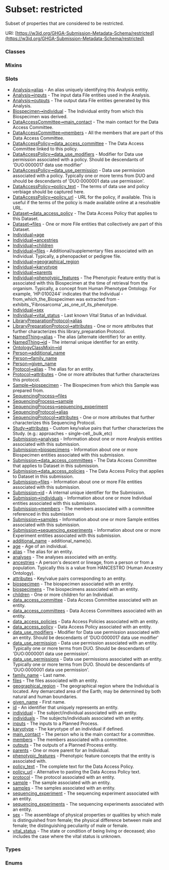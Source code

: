 
# Subset: restricted


Subset of properties that are considered to be restricted.

URI: [https://w3id.org/GHGA-Submission-Metadata-Schema/restricted](https://w3id.org/GHGA-Submission-Metadata-Schema/restricted)


### Classes


### Mixins


### Slots

 * [Analysis➞alias](Analysis_alias.md) - An alias uniquely identifying this Analysis entitiy.
 * [Analysis➞inputs](Analysis_inputs.md) - The input data File entities used in the Analysis.
 * [Analysis➞outputs](Analysis_outputs.md) - The output data File entities generated by this Analysis.
 * [Biospecimen➞individual](Biospecimen_individual.md) - The Individual entity from which this Biospecimen was derived.
 * [DataAccessCommittee➞main_contact](DataAccessCommittee_main_contact.md) - The main contact for the Data Access Committee.
 * [DataAccessCommittee➞members](DataAccessCommittee_members.md) - All the members that are part of this Data Access Committee.
 * [DataAccessPolicy➞data_access_committee](DataAccessPolicy_data_access_committee.md) - The Data Access Committee linked to this policy.
 * [DataAccessPolicy➞data_use_modifiers](DataAccessPolicy_data_use_modifiers.md) - Modifier for Data use permission associated with a policy. Should be descendants of 'DUO:0000017 data use modifier'
 * [DataAccessPolicy➞data_use_permission](DataAccessPolicy_data_use_permission.md) - Data use permission associated with a policy. Typically one or more terms from DUO and should be descendants of 'DUO:0000001 data use permission'.
 * [DataAccessPolicy➞policy_text](DataAccessPolicy_policy_text.md) - The terms of data use and policy verbiage should be captured here.
 * [DataAccessPolicy➞policy_url](DataAccessPolicy_policy_url.md) - URL for the policy, if available. This is useful if the terms of the policy is made available online at a resolvable URL.
 * [Dataset➞data_access_policy](Dataset_data_access_policy.md) - The Data Access Policy that applies to this Dataset.
 * [Dataset➞files](Dataset_files.md) - One or more File entities that collectively are part of this Dataset.
 * [Individual➞age](Individual_age.md)
 * [Individual➞ancestries](Individual_ancestries.md)
 * [Individual➞children](Individual_children.md)
 * [Individual➞files](Individual_files.md) - Additional/supplementary files associated with an Individual. Typically, a phenopacket or pedigree file.
 * [Individual➞geographical_region](Individual_geographical_region.md)
 * [Individual➞karyotype](Individual_karyotype.md)
 * [Individual➞parents](Individual_parents.md)
 * [Individual➞phenotypic_features](Individual_phenotypic_features.md) - The Phenotypic Feature entity that is associated with this Biospecimen at the time of retrieval from the organism. Typically, a concept from Human Phenotype Ontology. For example, 'HP:0100244' indicates that the Individual - from_which_the_Biospecimen was extracted from - exhibits_'Fibrosarcoma'_as_one_of_its_phenotype.
 * [Individual➞sex](Individual_sex.md)
 * [Individual➞vital_status](Individual_vital_status.md) - Last known Vital Status of an Individual.
 * [LibraryPreparationProtocol➞alias](LibraryPreparationProtocol_alias.md)
 * [LibraryPreparationProtocol➞attributes](LibraryPreparationProtocol_attributes.md) - One or more attributes that further characterizes this library_preparation Protocol.
 * [NamedThing➞alias](NamedThing_alias.md) - The alias (alternate identifier) for an entity.
 * [NamedThing➞id](NamedThing_id.md) - The internal unique identifier for an entity.
 * [OntologyClassMixin➞id](OntologyClassMixin_id.md)
 * [Person➞additional_name](Person_additional_name.md)
 * [Person➞family_name](Person_family_name.md)
 * [Person➞given_name](Person_given_name.md)
 * [Protocol➞alias](Protocol_alias.md) - The alias for an entity.
 * [Protocol➞attributes](Protocol_attributes.md) - One or more attributes that further characterizes this protocol.
 * [Sample➞biospecimen](Sample_biospecimen.md) - The Biospecimen from which this Sample was prepared from.
 * [SequencingProcess➞files](SequencingProcess_files.md)
 * [SequencingProcess➞sample](SequencingProcess_sample.md)
 * [SequencingProcess➞sequencing_experiment](SequencingProcess_sequencing_experiment.md)
 * [SequencingProtocol➞alias](SequencingProtocol_alias.md)
 * [SequencingProtocol➞attributes](SequencingProtocol_attributes.md) - One or more attributes that further characterizes this Sequencing Protocol.
 * [Study➞attributes](Study_attributes.md) - Custom key/value pairs that further characterizes the Study. (e.g.: approaches - single-cell,_bulk_etc)
 * [Submission➞analyses](Submission_analyses.md) - Information about one or more Analysis entities associated with this submission.
 * [Submission➞biospecimens](Submission_biospecimens.md) - Information about one or more Biospecimen entities associated with this submission.
 * [Submission➞data_access_committees](Submission_data_access_committees.md) - The Data Access Committee that applies to Dataset in this submission.
 * [Submission➞data_access_policies](Submission_data_access_policies.md) - The Data Access Policy that applies to Dataset in this submission.
 * [Submission➞files](Submission_files.md) - Information about one or more File entities associated with this submission.
 * [Submission➞id](Submission_id.md) - A internal unique identifier for the Submission.
 * [Submission➞individuals](Submission_individuals.md) - Information about one or more Individual entities associated with this submission.
 * [Submission➞members](Submission_members.md) - The members associated with a committee referenced in this submission
 * [Submission➞samples](Submission_samples.md) - Information about one or more Sample entities associated with this submission.
 * [Submission➞sequencing_experiments](Submission_sequencing_experiments.md) - Information about one or more Experiment entities associated with this submission.
 * [additional_name](additional_name.md) - additional_name(s).
 * [age](age.md) - Age of an individual.
 * [alias](alias.md) - The alias for an entity.
 * [analyses](analyses.md) - The analyses associated with an entity.
 * [ancestries](ancestries.md) - A person's descent or lineage, from a person or from a population. Typically this is a value from HANCESTRO (Human Ancestry Ontology).
 * [attributes](attributes.md) - Key/value pairs corresponding to an entity.
 * [biospecimen](biospecimen.md) - The biospecimen associated with an entity.
 * [biospecimens](biospecimens.md) - The biospecimens associated with an entity.
 * [children](children.md) - One or more children for an Individual.
 * [data_access_committee](data_access_committee.md) - Data Access Committee associated with an entity.
 * [data_access_committees](data_access_committees.md) - Data Access Committees associated with an entity.
 * [data_access_policies](data_access_policies.md) - Data Access Policies associated with an entity.
 * [data_access_policy](data_access_policy.md) - Data Access Policy associated with an entity.
 * [data_use_modifiers](data_use_modifiers.md) - Modifier for Data use permission associated with an entity. Should be descendants of 'DUO:0000017 data use modifier'
 * [data_use_permission](data_use_permission.md) - Data use permission associated with an entity. Typically one or more terms from DUO. Should be descendants of 'DUO:0000001 data use permission'.
 * [data_use_permissions](data_use_permissions.md) - Data use permissions associated with an entity. Typically one or more terms from DUO. Should be descendants of 'DUO:0000001 data use permission'.
 * [family_name](family_name.md) - Last name.
 * [files](files.md) - The files associated with an entity.
 * [geographical_region](geographical_region.md) - The geographical region where the Individual is located. Any demarcated area of the Earth; may be determined by both natural and human boundaries.
 * [given_name](given_name.md) - First name.
 * [id](id.md) - An identifier that uniquely represents an entity.
 * [individual](individual.md) - The subject/individual associated with an entity.
 * [individuals](individuals.md) - The subjects/individuals associated with an entity.
 * [inputs](inputs.md) - The inputs to a Planned Process.
 * [karyotype](karyotype.md) - The karyotype of an individual if defined.
 * [main_contact](main_contact.md) - The person who is the main contact for a committee.
 * [members](members.md) - The members associated with a committee.
 * [outputs](outputs.md) - The outputs of a Planned Process entity.
 * [parents](parents.md) - One or more parent for an Individual.
 * [phenotypic_features](phenotypic_features.md) - Phenotypic feature concepts that the entity is associated with.
 * [policy_text](policy_text.md) - The complete text for the Data Access Policy.
 * [policy_url](policy_url.md) - Alternative to pasting the Data Access Policy text.
 * [protocol](protocol.md) - The protocol associated with an entity.
 * [sample](sample.md) - The sample associated with an entity.
 * [samples](samples.md) - The samples associated with an entity.
 * [sequencing_experiment](sequencing_experiment.md) - The sequencing experiment associated with an entity.
 * [sequencing_experiments](sequencing_experiments.md) - The sequencing experiments associated with an entity.
 * [sex](sex.md) - The assemblage of physical properties or qualities by which male is distinguished from female; the physical difference between male and female; the distinguishing peculiarity of male or female.
 * [vital_status](vital_status.md) - The state or condition of being living or deceased; also includes the case where the vital status is unknown.

### Types


### Enums

